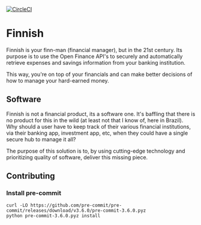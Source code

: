 [![CircleCI](https://dl.circleci.com/status-badge/img/circleci/Utp3CSvGS8o9MeM1vGvzfb/KGjKQG7zbfR3yZ2T49Ai6X/tree/main.svg?style=svg)](https://dl.circleci.com/status-badge/redirect/circleci/Utp3CSvGS8o9MeM1vGvzfb/KGjKQG7zbfR3yZ2T49Ai6X/tree/main)

# Finnish

Finnish is your finn-man (financial manager), but in the 21st century.
Its purpose is to use the Open Finance API's to securely and automatically retrieve expenses and savings information
from your banking institution.

This way, you're on top of your financials and can make better decisions of how to manage your hard-earned money.

## Software

Finnish is not a financial product, its a software one.
It's baffling that there is no product for this in the wild (at least not that I know of, here in Brazil).
Why should a user have to keep track of their various financial institutions, via their banking app, investment app, etc,
when they could have a single secure hub to manage it all?

The purpose of this solution is to, by using cutting-edge technology and prioritizing quality of software,
deliver this missing piece.

## Contributing

### Install pre-commit
```shell
curl -LO https://github.com/pre-commit/pre-commit/releases/download/v3.6.0/pre-commit-3.6.0.pyz
python pre-commit-3.6.0.pyz install
```

